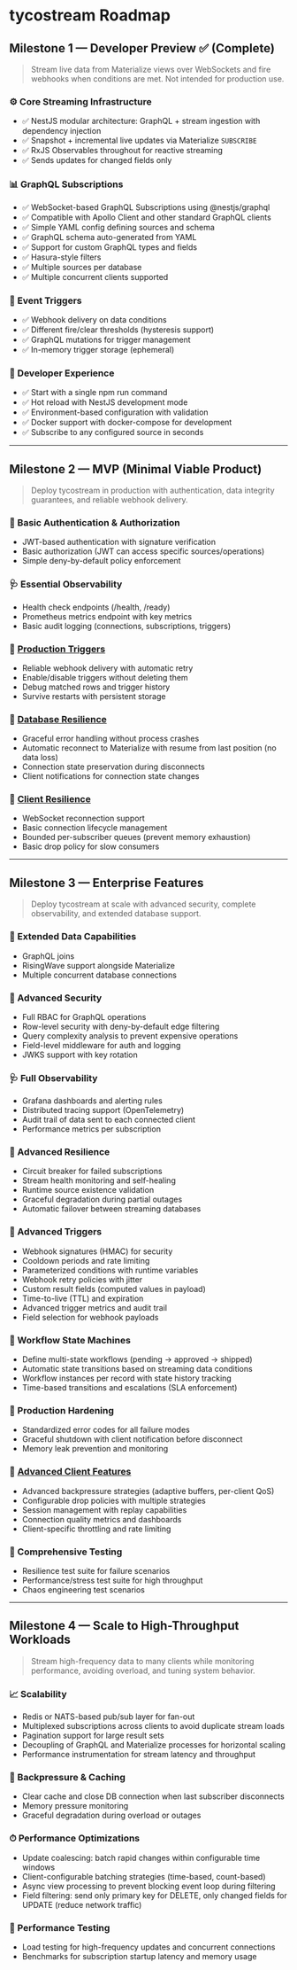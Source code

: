 # tycostream Roadmap

## **Milestone 1 — Developer Preview** ✅ (Complete)

> Stream live data from Materialize views over WebSockets and fire webhooks when conditions are met. Not intended for production use. 

### ⚙️ Core Streaming Infrastructure

- ✅ NestJS modular architecture: GraphQL + stream ingestion with dependency injection
- ✅ Snapshot + incremental live updates via Materialize `SUBSCRIBE`
- ✅ RxJS Observables throughout for reactive streaming
- ✅ Sends updates for changed fields only

### 📊 GraphQL Subscriptions

- ✅ WebSocket-based GraphQL Subscriptions using @nestjs/graphql
- ✅ Compatible with Apollo Client and other standard GraphQL clients
- ✅ Simple YAML config defining sources and schema
- ✅ GraphQL schema auto-generated from YAML
- ✅ Support for custom GraphQL types and fields
- ✅ Hasura-style filters
- ✅ Multiple sources per database
- ✅ Multiple concurrent clients supported

### 🔔 Event Triggers

- ✅ Webhook delivery on data conditions
- ✅ Different fire/clear thresholds (hysteresis support)
- ✅ GraphQL mutations for trigger management
- ✅ In-memory trigger storage (ephemeral)

### 🚀 Developer Experience

- ✅ Start with a single npm run command
- ✅ Hot reload with NestJS development mode
- ✅ Environment-based configuration with validation
- ✅ Docker support with docker-compose for development
- ✅ Subscribe to any configured source in seconds

---

## **Milestone 2 — MVP (Minimal Viable Product)**

> Deploy tycostream in production with authentication, data integrity guarantees, and reliable webhook delivery.

### 🔐 Basic Authentication & Authorization

- JWT-based authentication with signature verification
- Basic authorization (JWT can access specific sources/operations)
- Simple deny-by-default policy enforcement

### 🩺 Essential Observability

- Health check endpoints (/health, /ready)
- Prometheus metrics endpoint with key metrics
- Basic audit logging (connections, subscriptions, triggers)

### 🔔 [Production Triggers](./features/production_triggers.md)

- Reliable webhook delivery with automatic retry
- Enable/disable triggers without deleting them  
- Debug matched rows and trigger history
- Survive restarts with persistent storage

### 🧠 [Database Resilience](./features/database_reconnection.md)

- Graceful error handling without process crashes
- Automatic reconnect to Materialize with resume from last position (no data loss)
- Connection state preservation during disconnects
- Client notifications for connection state changes

### 🔌 [Client Resilience](./features/client_reconnection.md)

- WebSocket reconnection support
- Basic connection lifecycle management
- Bounded per-subscriber queues (prevent memory exhaustion)
- Basic drop policy for slow consumers

---

## **Milestone 3 — Enterprise Features**

> Deploy tycostream at scale with advanced security, complete observability, and extended database support.

### 🔗 Extended Data Capabilities

- GraphQL joins
- RisingWave support alongside Materialize
- Multiple concurrent database connections

### 🔐 Advanced Security

- Full RBAC for GraphQL operations
- Row-level security with deny-by-default edge filtering
- Query complexity analysis to prevent expensive operations
- Field-level middleware for auth and logging
- JWKS support with key rotation

### 🩺 Full Observability

- Grafana dashboards and alerting rules
- Distributed tracing support (OpenTelemetry)
- Audit trail of data sent to each connected client
- Performance metrics per subscription

### 🔄 Advanced Resilience

- Circuit breaker for failed subscriptions
- Stream health monitoring and self-healing
- Runtime source existence validation
- Graceful degradation during partial outages
- Automatic failover between streaming databases

### 🔔 Advanced Triggers

- Webhook signatures (HMAC) for security
- Cooldown periods and rate limiting
- Parameterized conditions with runtime variables
- Webhook retry policies with jitter
- Custom result fields (computed values in payload)
- Time-to-live (TTL) and expiration
- Advanced trigger metrics and audit trail
- Field selection for webhook payloads

### 🔀 Workflow State Machines

- Define multi-state workflows (pending → approved → shipped)
- Automatic state transitions based on streaming data conditions
- Workflow instances per record with state history tracking
- Time-based transitions and escalations (SLA enforcement)

### 🧠 Production Hardening

- Standardized error codes for all failure modes
- Graceful shutdown with client notification before disconnect
- Memory leak prevention and monitoring

### 🔄 [Advanced Client Features](./features/client_reconnection.md#enterprise-features-future)

- Advanced backpressure strategies (adaptive buffers, per-client QoS)
- Configurable drop policies with multiple strategies
- Session management with replay capabilities
- Connection quality metrics and dashboards
- Client-specific throttling and rate limiting

### 🧪 Comprehensive Testing

- Resilience test suite for failure scenarios
- Performance/stress test suite for high throughput
- Chaos engineering test scenarios

---

## **Milestone 4 — Scale to High-Throughput Workloads**

> Stream high-frequency data to many clients while monitoring performance, avoiding overload, and tuning system behavior.

### 📈 Scalability

- Redis or NATS-based pub/sub layer for fan-out
- Multiplexed subscriptions across clients to avoid duplicate stream loads
- Pagination support for large result sets
- Decoupling of GraphQL and Materialize processes for horizontal scaling
- Performance instrumentation for stream latency and throughput

### 🧹 Backpressure & Caching

- Clear cache and close DB connection when last subscriber disconnects
- Memory pressure monitoring
- Graceful degradation during overload or outages

### ⏱ Performance Optimizations

- Update coalescing: batch rapid changes within configurable time windows
- Client-configurable batching strategies (time-based, count-based)
- Async view processing to prevent blocking event loop during filtering
- Field filtering: send only primary key for DELETE, only changed fields for UPDATE (reduce network traffic)

### 🧪 Performance Testing

- Load testing for high-frequency updates and concurrent connections
- Benchmarks for subscription startup latency and memory usage